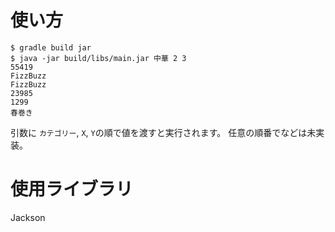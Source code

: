 # 使い方
```
$ gradle build jar
$ java -jar build/libs/main.jar 中華 2 3
55419
FizzBuzz
FizzBuzz
23985
1299
春巻き
```

引数に `カテゴリー`, `X`, `Y`の順で値を渡すと実行されます。
任意の順番でなどは未実装。

# 使用ライブラリ
Jackson
